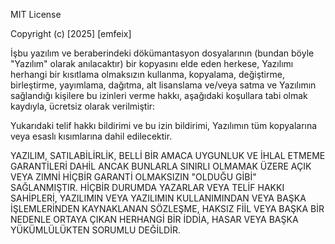 MIT License

Copyright (c) [2025] [emfeix]

İşbu yazılım ve beraberindeki dökümantasyon dosyalarının (bundan böyle "Yazılım" olarak anılacaktır) bir kopyasını elde eden herkese, Yazılımı herhangi bir kısıtlama olmaksızın kullanma, kopyalama, değiştirme, birleştirme, yayımlama, dağıtma, alt lisanslama ve/veya satma ve Yazılımın sağlandığı kişilere bu izinleri verme hakkı, aşağıdaki koşullara tabi olmak kaydıyla, ücretsiz olarak verilmiştir:

Yukarıdaki telif hakkı bildirimi ve bu izin bildirimi, Yazılımın tüm kopyalarına veya esaslı kısımlarına dahil edilecektir.

YAZILIM, SATILABİLİRLİK, BELLİ BİR AMACA UYGUNLUK VE İHLAL ETMEME GARANTİLERİ DAHİL ANCAK BUNLARLA SINIRLI OLMAMAK ÜZERE AÇIK VEYA ZIMNİ HİÇBİR GARANTİ OLMAKSIZIN "OLDUĞU GİBİ" SAĞLANMIŞTIR. HİÇBİR DURUMDA YAZARLAR VEYA TELİF HAKKI SAHİPLERİ, YAZILIMIN VEYA YAZILIMIN KULLANIMINDAN VEYA BAŞKA İŞLEMLERİNDEN KAYNAKLANAN SÖZLEŞME, HAKSIZ FİİL VEYA BAŞKA BİR NEDENLE ORTAYA ÇIKAN HERHANGİ BİR İDDİA, HASAR VEYA BAŞKA YÜKÜMLÜLÜKTEN SORUMLU DEĞİLDİR.
